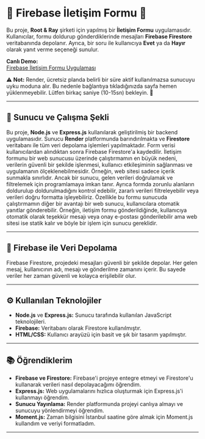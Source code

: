 # 🌸 Firebase İletişim Formu 🌸

Bu proje, **Root & Ray** şirketi için yapılmış bir **İletişim Formu** uygulamasıdır. Kullanıcılar, formu doldurup gönderdiklerinde mesajları **Firebase Firestore** veritabanında depolanır. Ayrıca, bir soru ile kullanıcıya **Evet** ya da **Hayır** olarak yanıt verme seçeneği sunulur.

**Canlı Demo:**  
[Firebase İletişim Formu Uygulaması](https://firebase-form-app.onrender.com)

⚠️ **Not:** Render, ücretsiz planda belirli bir süre aktif kullanılmazsa sunucuyu uyku moduna alır. Bu nedenle bağlantıya tıkladığınızda sayfa hemen yüklenmeyebilir. Lütfen birkaç saniye (10-15sn) bekleyin. 🙂

---

## 🚀 Sunucu ve Çalışma Şekli

Bu proje, **Node.js** ve **Express.js** kullanılarak geliştirilmiş bir backend uygulamasıdır. Sunucu **Render** platformunda barındırılmakta ve **Firestore** veritabanı ile tüm veri depolama işlemleri yapılmaktadır. Form verisi kullanıcılardan alındıktan sonra Firebase Firestore'a kaydedilir.
İletişim formunu bir web sunucusu üzerinde çalıştırmamın en büyük nedeni, verilerin güvenli bir şekilde işlenmesi, kullanıcı etkileşiminin sağlanması ve uygulamanın ölçeklenebilmesidir.
Örneğin, web sitesi sadece içerik sunmakla sınırlıdır. Ancak bir sunucu, gelen verileri doğrulamak ve filtrelemek için programlamaya imkan tanır. Ayrıca formda zorunlu alanların doldurulup doldurulmadığını kontrol edebilir, zararlı verileri filtreleyebilir veya verileri doğru formatta işleyebiliriz. 
Özellikle bu formu sunucuda çalıştırmamın diğer bir avantajı bir web sunucu, kullanıcılara otomatik yanıtlar gönderebilir. Örneğin, iletişim formu gönderildiğinde, kullanıcıya otomatik olarak teşekkür mesajı veya onay e-postası gönderilebilir ama web sitesi ise statik kalır ve böyle bir işlem için sunucu gereklidir.

---

## 💾 Firebase ile Veri Depolama

Firebase Firestore, projedeki mesajları güvenli bir şekilde depolar. Her gelen mesaj, kullanıcının adı, mesajı ve gönderilme zamanını içerir. Bu sayede veriler her zaman güvenli ve kolayca erişilebilir olur.

---

## ⚙️ Kullanılan Teknolojiler

- **Node.js** ve **Express.js:** Sunucu tarafında kullanılan JavaScript teknolojileri.
- **Firebase:** Veritabanı olarak Firestore kullanılmıştır.
- **HTML/CSS:** Kullanıcı arayüzü için basit ve şık bir tasarım yapılmıştır.

---

## 📚 Öğrendiklerim

- **Firebase ve Firestore:** Firebase'i projeye entegre etmeyi ve Firestore'u kullanarak verileri nasıl depolayacağımı öğrendim.
- **Express.js:** Web uygulamalarını hızlıca oluşturmak için Express.js'i kullanmayı öğrendim.
- **Sunucu Yayınlama:** Render platformunda projeyi canlıya almayı ve sunucuyu yönlendirmeyi öğrendim.
- **Moment.js:** Zaman bilgisini İstanbul saatine göre almak için Moment.js kullandım ve veriyi formatladım.

---
